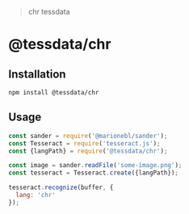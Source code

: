 > chr tessdata

# @tessdata/chr

## Installation

```
npm install @tessdata/chr
```

## Usage

```js
const sander = require('@marionebl/sander');
const Tesseract = require('tesseract.js');
const {langPath} = require('@tessdata/chr');

const image = sander.readFile('some-image.png');
const tesseract = Tesseract.create({langPath});

tesseract.recognize(buffer, {
  lang: 'chr'
});
```
